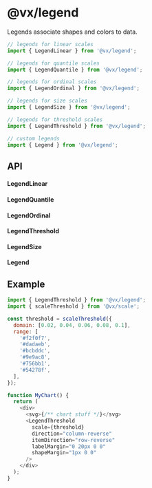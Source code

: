 # @vx/legend

Legends associate shapes and colors to data.

```js
// legends for linear scales
import { LegendLinear } from '@vx/legend';

// legends for quantile scales
import { LegendQuantile } from '@vx/legend';

// legends for ordinal scales
import { LegendOrdinal } from '@vx/legend';

// legends for size scales
import { LegendSize } from '@vx/legend';

// legends for threshold scales
import { LegendThreshold } from '@vx/legend';

// custom legends
import { Legend } from '@vx/legend';
```

## API

#### LegendLinear
#### LegendQuantile
#### LegendOrdinal
#### LegendThreshold
#### LegendSize
#### Legend


## Example

```js
import { LegendThreshold } from '@vx/legend';
import { scaleThreshold } from '@vx/scale';

const threshold = scaleThreshold({
  domain: [0.02, 0.04, 0.06, 0.08, 0.1],
  range: [
    '#f2f0f7',
    '#dadaeb',
    '#bcbddc',
    '#9e9ac8',
    '#756bb1',
    '#54278f',
  ],
});

function MyChart() {
  return (
    <div>
      <svg>{/** chart stuff */}</svg>
      <LegendThreshold
        scale={threshold}
        direction="column-reverse"
        itemDirection="row-reverse"
        labelMargin="0 20px 0 0"
        shapeMargin="1px 0 0"
      />
    </div>
  );
}
```